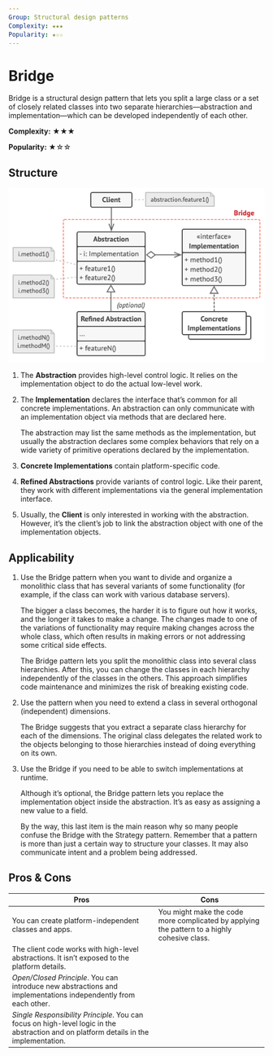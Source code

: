 ```yaml
---
Group: Structural design patterns
Complexity: ★★★
Popularity: ★☆☆
---
```

# Bridge

Bridge is a structural design pattern that lets you split a large class or a set of closely related classes into two separate hierarchies—abstraction and implementation—which can be developed independently of each other.

**Complexity:** ★★★

**Popularity:** ★☆☆

## Structure

![](../../media/bridge.png)

1. The **Abstraction** provides high-level control logic. It relies on the implementation object to do the actual low-level work.
2. The **Implementation** declares the interface that’s common for all concrete implementations. An abstraction can only communicate with an implementation object via methods that are declared here.

    The abstraction may list the same methods as the implementation, but usually the abstraction declares some complex behaviors that rely on a wide variety of primitive operations declared by the implementation.

3. **Concrete Implementations** contain platform-specific code.
4. **Refined Abstractions** provide variants of control logic. Like their parent, they work with different implementations via the general implementation interface.
5. Usually, the **Client** is only interested in working with the abstraction. However, it’s the client’s job to link the abstraction object with one of the implementation objects.

## Applicability

1. Use the Bridge pattern when you want to divide and organize a monolithic class that has several variants of some functionality (for example, if the class can work with various database servers).

    The bigger a class becomes, the harder it is to figure out how it works, and the longer it takes to make a change. The changes made to one of the variations of functionality may require making changes across the whole class, which often results in making errors or not addressing some critical side effects.

    The Bridge pattern lets you split the monolithic class into several class hierarchies. After this, you can change the classes in each hierarchy independently of the classes in the others. This approach simplifies code maintenance and minimizes the risk of breaking existing code.

2. Use the pattern when you need to extend a class in several orthogonal (independent) dimensions.

    The Bridge suggests that you extract a separate class hierarchy for each of the dimensions. The original class delegates the related work to the objects belonging to those hierarchies instead of doing everything on its own.

3. Use the Bridge if you need to be able to switch implementations at runtime.

    Although it’s optional, the Bridge pattern lets you replace the implementation object inside the abstraction. It’s as easy as assigning a new value to a field.

    By the way, this last item is the main reason why so many people confuse the Bridge with the Strategy pattern. Remember that a pattern is more than just a certain way to structure your classes. It may also communicate intent and a problem being addressed.

## Pros & Cons

| Pros                                                                                                                                   | Cons                                                                                         |
| -------------------------------------------------------------------------------------------------------------------------------------- | -------------------------------------------------------------------------------------------- |
| You can create platform-independent classes and apps.                                                                                  | You might make the code more complicated by applying the pattern to a highly cohesive class. |
| The client code works with high-level abstractions. It isn’t exposed to the platform details.                                          |                                                                                              |
| *Open/Closed Principle*. You can introduce new abstractions and implementations independently from each other.                         |                                                                                              |
| *Single Responsibility Principle*. You can focus on high-level logic in the abstraction and on platform details in the implementation. |                                                                                              |